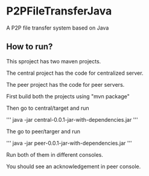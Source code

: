 # P2PFileTransferJava
A P2P file transfer system based on Java


## How to run?

This sproject has two maven projects.

The central project has the code for centralized server.

The peer project has the code for peer servers.

First build both the projects using "mvn package"

Then go to central/target and run 

''' java -jar central-0.0.1-jar-with-dependencies.jar '''

The go to peer/targer and run

''' java -jar peer-0.0.1-jar-with-dependencies.jar '''


Run both of them in different consoles.

You should see an acknowledgement in peer console.
